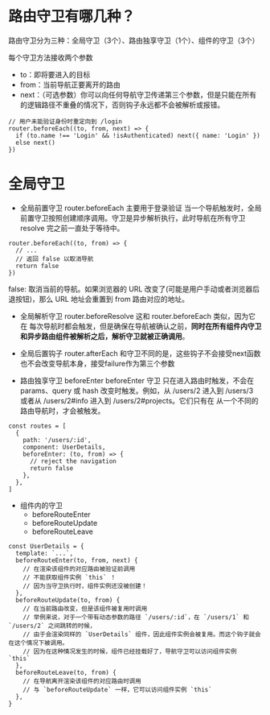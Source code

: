 # 路由守卫有哪几种？
路由守卫分为三种：全局守卫（3个）、路由独享守卫（1个）、组件的守卫（3个）

每个守卫方法接收两个参数
- to：即将要进入的目标
- from：当前导航正要离开的路由
- next：（可选参数）你可以向任何导航守卫传递第三个参数，但是只能在所有的逻辑路径不重叠的情况下，否则钩子永远都不会被解析或报错。
```
// 用户未能验证身份时重定向到 /login 
router.beforeEach((to, from, next) => {
  if (to.name !== 'Login' && !isAuthenticated) next({ name: 'Login' })
  else next()
})
```

# 全局守卫
- 全局前置守卫  router.beforeEach 主要用于登录验证
当一个导航触发时，全局前置守卫按照创建顺序调用。守卫是异步解析执行，此时导航在所有守卫 resolve 完之前一直处于等待中。
```
router.beforeEach((to, from) => {
  // ...
  // 返回 false 以取消导航
  return false
})

```
false: 取消当前的导航。如果浏览器的 URL 改变了(可能是用户手动或者浏览器后退按钮)，那么 URL 地址会重置到 from 路由对应的地址。

- 全局解析守卫 router.beforeResolve 
这和 router.beforeEach 类似，因为它在 每次导航时都会触发，但是确保在导航被确认之前，__同时在所有组件内守卫和异步路由组件被解析之后，解析守卫就被正确调用__。

- 全局后置钩子 router.afterEach 
和守卫不同的是，这些钩子不会接受next函数也不会改变导航本身，接受failure作为第三个参数

- 路由独享守卫 beforeEnter
beforeEnter 守卫 只在进入路由时触发，不会在 params、query 或 hash 改变时触发。例如，从 /users/2 进入到 /users/3 或者从 /users/2#info 进入到 /users/2#projects。它们只有在 从一个不同的 路由导航时，才会被触发。
```
const routes = [
  {
    path: '/users/:id',
    component: UserDetails,
    beforeEnter: (to, from) => {
      // reject the navigation
      return false
    },
  },
]
```

- 组件内的守卫
    - beforeRouteEnter
    - beforeRouteUpdate
    - beforeRouteLeave
```
const UserDetails = {
  template: `...`,
  beforeRouteEnter(to, from, next) {
    // 在渲染该组件的对应路由被验证前调用
    // 不能获取组件实例 `this` ！
    // 因为当守卫执行时，组件实例还没被创建！
  },
  beforeRouteUpdate(to, from) {
    // 在当前路由改变，但是该组件被复用时调用
    // 举例来说，对于一个带有动态参数的路径 `/users/:id`，在 `/users/1` 和 `/users/2` 之间跳转的时候，
    // 由于会渲染同样的 `UserDetails` 组件，因此组件实例会被复用。而这个钩子就会在这个情况下被调用。
    // 因为在这种情况发生的时候，组件已经挂载好了，导航守卫可以访问组件实例 `this`
  },
  beforeRouteLeave(to, from) {
    // 在导航离开渲染该组件的对应路由时调用
    // 与 `beforeRouteUpdate` 一样，它可以访问组件实例 `this`
  },
}
```
